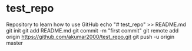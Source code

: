 # test_repo
Repository to learn how to use GitHub
echo "# test_repo" >> README.md
git init
git add README.md
git commit -m "first commit"
git remote add origin https://github.com/akumar2000/test_repo.git
git push -u origin master

